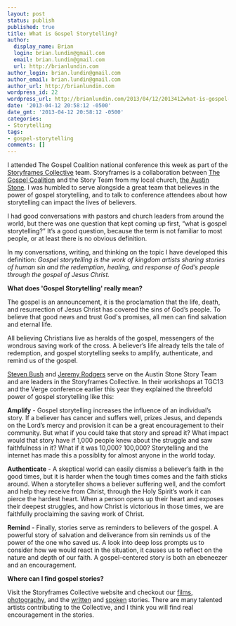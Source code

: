 ```yaml
---
layout: post
status: publish
published: true
title: What is Gospel Storytelling?
author:
  display_name: Brian
  login: brian.lundin@gmail.com
  email: brian.lundin@gmail.com
  url: http://brianlundin.com
author_login: brian.lundin@gmail.com
author_email: brian.lundin@gmail.com
author_url: http://brianlundin.com
wordpress_id: 22
wordpress_url: http://brianlundin.com/2013/04/12/2013412what-is-gospel-storytelling/
date: '2013-04-12 20:58:12 -0500'
date_gmt: '2013-04-12 20:58:12 -0500'
categories:
- Storytelling
tags:
- gospel-storytelling
comments: []
---
```

<p>I attended The Gospel Coalition national conference this week as part of the <a href="http://storyframes.org/" target="_blank">Storyframes Collective</a> team. Storyframes is a collaboration between <a href="http://thegospelcoalition.org/">The Gospel Coalition</a> and the Story Team from my local church, <a href="http://austinstone.org/">the Austin Stone</a>. I was humbled to serve alongside a great team that believes in the power of gospel storytelling, and to talk to conference attendees about how storytelling can impact the lives of believers.</p>
<p class="p1">I had good conversations with pastors and church leaders from around the world, but there was one question that kept coming up first, “what is gospel storytelling?” It’s a good question, because the term is not familiar to most people, or at least there is no obvious definition.</p>
<p class="p1">In my conversations, writing, and thinking on the topic I have developed this definition: <em>Gospel storytelling is the work of kingdom artists sharing stories of human sin and the redemption, healing, and response of God’s people through the gospel of Jesus Christ.</em></p>
<p class="p1"><strong>What does 'Gospel Storytelling' really mean?</strong></p>
<p class="p1">The gospel is an announcement, it is the proclamation that the life, death, and resurrection of Jesus Christ has covered the sins of God’s people. To believe that good news and trust God's promises, all men can find salvation and eternal life.</p>
<p class="p1">All believing Christians live as heralds of the gospel, messengers of the wondrous saving work of the cross. A believer’s life already tells the tale of redemption, and gospel storytelling seeks to amplify, authenticate, and remind us of the gospel.</p>
<p class="p1"><a href="https://twitter.com/stevenbush">Steven Bush</a> and <a href="https://twitter.com/jeremy_rodgers">Jeremy Rodgers</a> serve on the Austin Stone Story Team and are leaders in the Storyframes Collective. In their workshops at TGC13 and the Verge conference earlier this year they explained the threefold power of gospel storytelling like this:</p>
<p class="p1"><strong>Amplify</strong> - Gospel storytelling increases the influence of an individual’s story. If a believer has cancer and suffers well, prizes Jesus, and depends on the Lord’s mercy and provision it can be a great encouragement to their community. But what if you could take that story and spread it? What impact would that story have if 1,000 people knew about the struggle and saw faithfulness in it? What if it was 10,000? 100,000? Storytelling and the internet has made this a possiblity for almost anyone in the world today.</p>
<p class="p1"><strong>Authenticate</strong> - A skeptical world can easily dismiss a believer’s faith in the good times, but it is harder when the tough times comes and the faith sticks around. When a storyteller shows a believer suffering well, and the comfort and help they receive from Christ, through the Holy Spirit’s work it can pierce the hardest heart. When a person opens up their heart and exposes their deepest struggles, and how Christ is victorious in those times, we are faithfully proclaiming the saving work of Christ.</p>
<p class="p1"><strong>Remind</strong> - Finally, stories serve as reminders to believers of the gospel. A powerful story of salvation and deliverance from sin reminds us of the power of the one who saved us. A look into deep loss prompts us to consider how we would react in the situation, it causes us to reflect on the nature and depth of our faith. A gospel-centered story is both an ebeneezer and an encouragement.</p>
<p class="p1"><strong>Where can I find gospel stories?</strong></p>
<p class="p1">Visit the Storyframes Collective website and checkout our <a href="http://storyframes.org/category/portfolio/films/">films</a>, <a href="http://storyframes.org/category/portfolio/photo/">photography</a>, and the <a href="http://storyframes.org/category/portfolio/written/">written</a> and <a href="http://storyframes.org/category/portfolio/spoken/">spoken</a> stories. There are many talented artists contributing to the Collective, and I think you will find real encouragement in the stories.</p>
